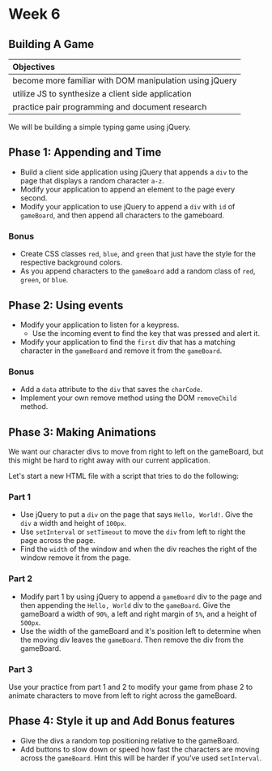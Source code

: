# Week 6
## Building A Game

| Objectives |
| :--- | 
| become more familiar with DOM manipulation using jQuery |
| utilize JS to synthesize a client side application |
| practice pair programming and document research |


We will be building a simple typing game using jQuery.

## Phase 1: Appending and Time

* Build a client side application using jQuery that appends a `div` to the page that displays a random character `a-z`.
* Modify your application to append an element to the page every second.
* Modify your application to use jQuery to append a `div` with `id` of `gameBoard`, and then append all characters to the gameboard.

### Bonus

* Create CSS classes `red`, `blue`, and `green` that just have the style for the respective background colors. 
* As you append characters to the `gameBoard` add a random class of `red`, `green`, or `blue`.

## Phase 2: Using events

* Modify your application to listen for a keypress.
	* Use the incoming event to find the key that was pressed and alert it. 
* Modify your application to find the `first` div that has a matching character in the `gameBoard` and remove it from the `gameBoard`.

### Bonus 

* Add a `data` attribute to the `div` that saves the `charCode`.
* Implement your own remove method using the DOM `removeChild` method.


## Phase 3: Making Animations

We want our character divs to move from right to left on the gameBoard, but this might be hard to right away with our current application.

Let's start a new HTML file with a script that tries to do the following:

### Part 1

* Use jQuery to put a `div` on the page that says `Hello, World!`. Give the `div` a width and height of `100px`.
* Use `setInterval` or `setTimeout` to move the `div` from left to right the page across the page. 
* Find the `width` of the window and when the div reaches the right of the window remove it from the page.


### Part 2

* Modify part 1 by using jQuery to append a `gameBoard` div to the page and then appending the `Hello, World` div to the `gameBoard`. Give the gameBoard a width of `90%`, a left and right margin of `5%`, and a height of `500px`.
* Use the width of the gameBoard and it's position left to determine when the moving div leaves the `gameBoard`. Then remove the div from the gameBoard.

### Part 3

Use your practice from part 1 and 2 to modify your game from phase 2 to animate characters to move from left to right across the gameBoard.

## Phase 4: Style it up and Add Bonus features

* Give the divs a random top positioning relative to the gameBoard.
* Add buttons to slow down or speed how fast the characters are moving across the `gameBoard`. Hint this will be harder if you've used `setInterval`.

